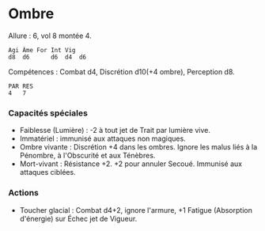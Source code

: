 # Ombre

Allure : 6, vol 8 montée 4.

	Agi	Âme	For	Int	Vig
	d8	d6  	d6	d4	d6

Compétences : Combat d4, Discrétion d10(+4 ombre), Perception d8.

	PAR	RES
	4	7

### Capacités spéciales
- Faiblesse (Lumière) : -2 à tout jet de Trait par lumière vive.
- Immatériel : immunisé aux attaques non magiques.
- Ombre vivante : Discrétion +4 dans les ombres. Ignore les malus liés à la Pénombre, à l'Obscurité et aux Ténèbres.
- Mort-vivant : Résistance +2. +2 pour annuler Secoué. Immunisé aux attaques ciblées.

### Actions
- Toucher glacial : Combat d4+2, ignore l'armure, +1 Fatigue (Absorption d'énergie) sur Échec jet de Vigueur.  
